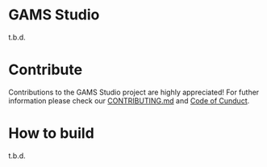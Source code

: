 # GAMS Studio

t.b.d.

# Contribute

Contributions to the GAMS Studio project are highly appreciated! For futher information please check our [CONTRIBUTING.md](CONTRIBUTING.md) and [Code of Cunduct](CODE_OF_CONDUCT.md).

# How to build

t.b.d.
